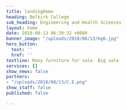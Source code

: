 ```yaml
---
title: landingDemo
heading: Belkirk College
sub_heading: Engineering and Health Sciences
layout: home
date: 2018-08-13 06:39:32 +0000
banner_image: "/uploads/2018/08/13/bg6.jpg"
hero_button:
  text: ''
  href: ''
textline: Many furniture for sale. Big sale
services: []
show_news: false
partners:
- "/uploads/2018/08/13/C.E.png"
show_staff: false
published: false

---
```

